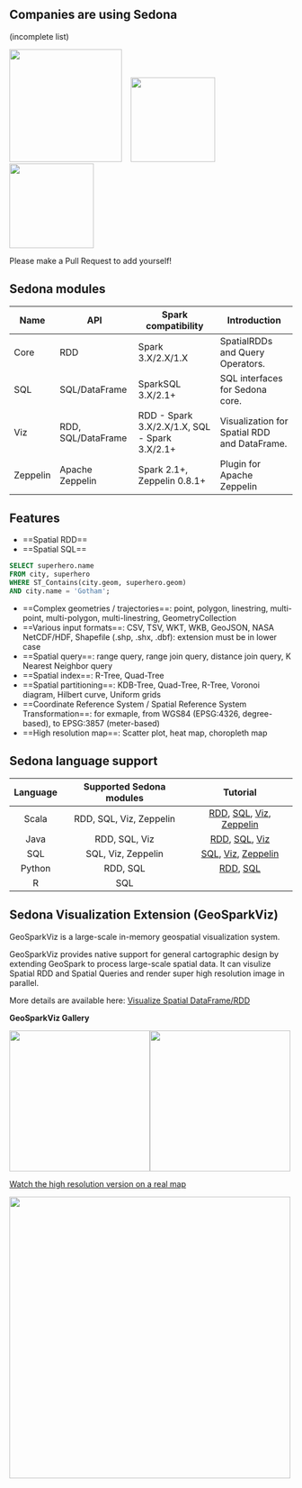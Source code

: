 ## Companies are using Sedona 

(incomplete list)

[<img src="https://www.dataiku.com/static/img/partners/LOGO-Blue-DME-PNG-3.png" width="200">](https://www.bluedme.com/) &nbsp;&nbsp; [<img src="https://images.ukfast.co.uk/comms/news/businesscloud/photos/14-08-2018/gyana.jpg" width="150">](https://www.gyana.co.uk/) &nbsp;&nbsp; [<img src="https://mobike.com/global/public/invitation__footer__logo.png" width="150">](https://mobike.com)

Please make a Pull Request to add yourself!

## Sedona modules

| Name  |  API |  Spark compatibility|Introduction|
|---|---|---|---|
|Core  | RDD  | Spark 3.X/2.X/1.X  |SpatialRDDs and Query Operators. |
|SQL  | SQL/DataFrame  | SparkSQL 3.X/2.1+ |SQL interfaces for Sedona core.|
|Viz |  RDD, SQL/DataFrame | RDD - Spark 3.X/2.X/1.X, SQL - Spark 3.X/2.1+|Visualization for Spatial RDD and DataFrame.|
|Zeppelin |  Apache Zeppelin | Spark 2.1+, Zeppelin 0.8.1+| Plugin for Apache Zeppelin|

## Features

* ==Spatial RDD==
* ==Spatial SQL==
```SQL
SELECT superhero.name
FROM city, superhero
WHERE ST_Contains(city.geom, superhero.geom)
AND city.name = 'Gotham';
```
* ==Complex geometries / trajectories==: point, polygon, linestring, multi-point, multi-polygon, multi-linestring, GeometryCollection
* ==Various input formats==: CSV, TSV, WKT, WKB, GeoJSON, NASA NetCDF/HDF, Shapefile (.shp, .shx, .dbf): extension must be in lower case
* ==Spatial query==: range query, range join query, distance join query, K Nearest Neighbor query
* ==Spatial index==: R-Tree, Quad-Tree
* ==Spatial partitioning==: KDB-Tree, Quad-Tree, R-Tree, Voronoi diagram, Hilbert curve, Uniform grids
* ==Coordinate Reference System / Spatial Reference System Transformation==: for exmaple, from WGS84 (EPSG:4326, degree-based), to EPSG:3857 (meter-based)
* ==High resolution map==: Scatter plot, heat map, choropleth map

## Sedona language support

| Language | Supported Sedona modules | Tutorial |
|:--------:|:--------------------------:|:--------:|
|   Scala  |   RDD, SQL, Viz, Zeppelin   | [RDD](../../tutorial/rdd), [SQL](../../tutorial/sql), [Viz](../../tutorial/viz), [Zeppelin](../../tutorial/zeppelin)|
|   Java   |        RDD, SQL, Viz       |[RDD](../../tutorial/rdd), [SQL](../../tutorial/sql), [Viz](../../tutorial/viz)|
|    SQL   |          SQL, Viz, Zeppelin          |[SQL](../../tutorial/sql), [Viz](../../tutorial/viz), [Zeppelin](../../tutorial/zeppelin)|
|  Python  |             RDD, SQL            |[RDD](../../tutorial/geospark-core-python), [SQL](../../tutorial/geospark-sql-python)|
|     R    |             SQL            ||

## Sedona Visualization Extension (GeoSparkViz)
GeoSparkViz is a large-scale in-memory geospatial visualization system.

GeoSparkViz provides native support for general cartographic design by extending GeoSpark to process large-scale spatial data. It can visulize Spatial RDD and Spatial Queries and render super high resolution image in parallel.

More details are available here: [Visualize Spatial DataFrame/RDD](../../tutorial/viz)

**GeoSparkViz Gallery**


<img style="float: left;" src="http://www.public.asu.edu/~jiayu2/geospark/picture/usrail.png" width="250">
<img src="http://www.public.asu.edu/~jiayu2/geospark/picture/ustweet.png" width="250">

[Watch the high resolution version on a real map](http://www.public.asu.edu/~jiayu2/geospark/picture/overlay.html)

<img src="http://www.public.asu.edu/~jiayu2/geospark/picture/heatmapnycsmall.png" width="500">

